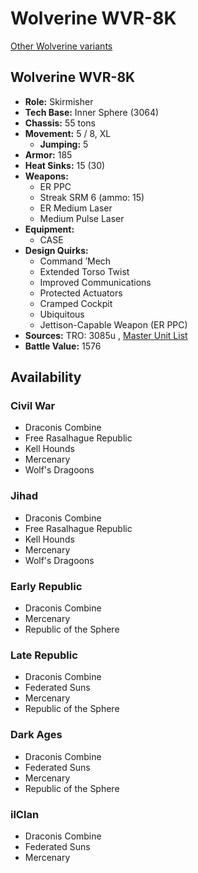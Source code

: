 # Wolverine WVR-8K 

[Other Wolverine variants](../wolverine.md) 

## Wolverine WVR-8K 

- **Role:** Skirmisher 
- **Tech Base:** Inner Sphere (3064) 
- **Chassis:** 55 tons 
- **Movement:** 5 / 8, XL 
  - **Jumping:** 5 
- **Armor:** 185 
- **Heat Sinks:** 15 (30) 
- **Weapons:** 
  - ER PPC 
  - Streak SRM 6 (ammo: 15) 
  - ER Medium Laser 
  - Medium Pulse Laser 
- **Equipment:** 
  - CASE 
- **Design Quirks:** 
  - Command ’Mech 
  - Extended Torso Twist 
  - Improved Communications 
  - Protected Actuators 
  - Cramped Cockpit 
  - Ubiquitous 
  - Jettison-Capable Weapon (ER PPC) 
- **Sources:** TRO: 3085u , [Master Unit List](http://masterunitlist.info/Unit/Details/3579) 
- **Battle Value:** 1576 

## Availability 

### Civil War 

- Draconis Combine 
- Free Rasalhague Republic 
- Kell Hounds 
- Mercenary 
- Wolf's Dragoons 

### Jihad 

- Draconis Combine 
- Free Rasalhague Republic 
- Kell Hounds 
- Mercenary 
- Wolf's Dragoons 

### Early Republic 

- Draconis Combine 
- Mercenary 
- Republic of the Sphere 

### Late Republic 

- Draconis Combine 
- Federated Suns 
- Mercenary 
- Republic of the Sphere 

### Dark Ages 

- Draconis Combine 
- Federated Suns 
- Mercenary 
- Republic of the Sphere 

### ilClan 

- Draconis Combine 
- Federated Suns 
- Mercenary 

